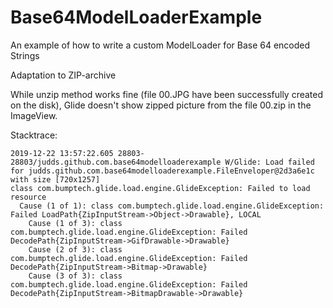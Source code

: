 # Base64ModelLoaderExample
An example of how to write a custom ModelLoader for Base 64 encoded Strings

Adaptation to ZIP-archive

While unzip method works fine (file 00.JPG have been  successfully created on the disk), Glide doesn't show zipped picture from the file 00.zip in the ImageView.

Stacktrace:

    2019-12-22 13:57:22.605 28803-28803/judds.github.com.base64modelloaderexample W/Glide: Load failed for judds.github.com.base64modelloaderexample.FileEnveloper@2d3a6e1c with size [720x1257]
    class com.bumptech.glide.load.engine.GlideException: Failed to load resource
      Cause (1 of 1): class com.bumptech.glide.load.engine.GlideException: Failed LoadPath{ZipInputStream->Object->Drawable}, LOCAL
        Cause (1 of 3): class com.bumptech.glide.load.engine.GlideException: Failed DecodePath{ZipInputStream->GifDrawable->Drawable}
        Cause (2 of 3): class com.bumptech.glide.load.engine.GlideException: Failed DecodePath{ZipInputStream->Bitmap->Drawable}
        Cause (3 of 3): class com.bumptech.glide.load.engine.GlideException: Failed DecodePath{ZipInputStream->BitmapDrawable->Drawable}
